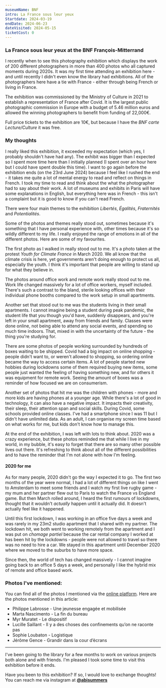 ```yaml
---
museumName: BNF
intro: La France sous leur yeux
Startdate: 2024-03-19
endDate: 2024-06-23
dateVisited: 2024-05-15
ticketCost: 0
---
```


### La France sous leur yeux at the BNF François-Mitterrand

I recently when to see this photography exhibition which displays the work of 200 different photographers in more than 400 photos who all captured moments during 2020s. It was my first time attending an exhibition here - and until recently I didn't even know the library had exhibitions. All of the photographers here have a tie with France - either through being French or living in France.

The exhibition was commissioned by the Ministry of Culture in 2021 to establish a representation of France after Covid. It is the largest public photographic commission in Europe with a budget of 5.46 million euros and allowed the winning photographers to benefit from funding of 22,000€.

Full price tickets to the exhibition are 10€, but because I have the _BNF carte Lecture/Culture_ it was free.

### My thoughts

I really liked this exhibition, it exceeded my expectation (which yes, I probably shouldn't have had any). The exhibit was bigger than I expected so I spent more time here than I initially planned (I spent over an hour here but I could have spent double this time). I want to go again before the exhibition ends (on the 23rd June 2024) because I feel like I rushed the end - it takes me quite a lot of mental energy to read and reflect on things in French. I took my time to read and think about the what the photographer had to say about their work. A lot of museums and exhibits in Paris will have some explanations in English, but everything here was in French - this isn't a complaint but it is good to know if you can't read French.

There were four main themes to the exhibition _Libertés_, _Égalités_, _Fraternités_ and _Potentialités_.

<!-- TODO: write about each section. -->

Some of the photos and themes really stood out, sometimes because it's something that I have personal experience with, other times because it's so wildly different to my life. I really enjoyed the range of emotions in all of the different photos. Here are some of my favourites.

The first photo as I walked in really stood out to me. It's a photo taken at the protest _Youth for Climate France_ in March 2020. We all know that the climate crisis is here, yet governments aren't doing enough to protect us all, especially the youth. I think it's important that people are willing to stand up for what they believe in.

The photos around office work and remote work really stood out to me. Work life changed massively for a lot of office workers, myself included. There's such a contrast to the bland, sterile looking offices with their individual phone booths compared to the work setup in small apartments.

Another set that stood out to me was the students living in their small apartments. I cannot imagine being a student during peak pandemic, the student life that you though you'd have, suddenly disappears, and you're left in your small apartment, away from friends and family. Classes were done online, not being able to attend any social events, and spending so much time indoors. That, mixed in with the uncertainty of the future - the thing you're studying for.

There are some photos of people working surrounded by hundreds of boxes waiting to be shipped. Covid had a big impact on online shopping - people didn't want to, or weren't allowed to shopping, so ordering online became the way to access certain items. A lot of people started new hobbies during lockdowns some of them required buying new items, some people just wanted the feeling of having something new, and for others it was equipment for remote work. Seeing the amount of boxes was a reminder of how focused we are on consumerism.

Another set of photos that hit me was the children with phones - more and more kids are having phones at a younger age. While there's a lot of good in technology, it can also have a negative impact. It impacts their creativity, their sleep, their attention span and social skills. During Covid, some schools provided online classes. I've had a smartphone since I was 11 but I didn't have unlimited data. As an adult, I can organise my screen time based on what works for me, but kids don't know how to manage this.

At the end of the exhibition, I was left with lots to think about. 2020 was a crazy experience, but these photos reminded me that while I live in my world, in my bubble, it's easy to forget that there are so many other possible lives out there. It's refreshing to think about all of the different possibilities and to have the reminder that I'm not alone with how I'm feeling.

#### 2020 for me

As for many people, 2020 didn't go the way I expected it to go. The first two months of the year were normal, I had a lot of different things on like I went to Amsterdam to meet some friends and I watch my first live rugby game - my mum and her partner flew out to Paris to watch the France vs England game. But then March rolled around, I heard the first rumours of lockdowns, thought that it wouldn't _actually_ happen until it actually did. It doesn't actually feel like it happened.

Until this first lockdown, I was working in an office five days a week and was rarely in my 23m2 studio apartment that I shared with my partner. The lockdown hit, we both went to working remotely from the apartment and I was put on _chomage partiel_ because the car rental company I worked at has been hit by the lockdowns - people were not allowed to travel so there was no need to hire a car. We stayed in this apartment until December 2020 where we moved to the suburbs to have more space.

Since then, the world of tech has changed massively - I cannot imagine going back to an office 5 days a week, and personally I like the hybrid mix of remote and office based work.

### Photos I've mentioned:

You can find all of the photos I mentioned via the [online platform](https://commande-photojournalisme.culture.gouv.fr/fr/mediatheque-2). Here are the photos mentioned in this article:

- Philippe Labrosse - Une jeunesse engagée et mobilisée
- Marta Nascimento - La fin du bureau
- Myr Muratet - Le dispositif
- Lucille Saillant - Il y a des choses des confinements qu’on ne raconte pas
- Sophie Loubaton - Logistique
- Jérôme Gence - Grandir dans la cour d’écrans

---

I've been going to the library for a few months to work on various projects both alone and with friends. I'm pleased I took some time to visit this exhibition before it ends.

Have you been to this exhibition? If so, I would love to exchange thoughts! You can reach me via instagram at **[@abisummers](https://www.instagram.com/abisummers/)**
